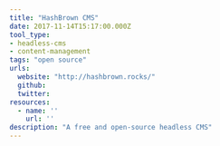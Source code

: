 ```yaml
---
title: "HashBrown CMS"
date: 2017-11-14T15:17:00.000Z
tool_type:
- headless-cms
- content-management
tags: "open source"
urls:
  website: "http://hashbrown.rocks/"
  github:
  twitter:
resources:
  - name: ''
    url: ''
description: "A free and open-source headless CMS"
---
```

